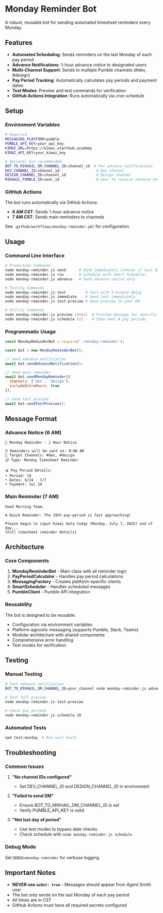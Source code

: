 # Monday Reminder Bot

A robust, reusable bot for sending automated timesheet reminders every Monday.

## Features

- **Automated Scheduling**: Sends reminders on the last Monday of each pay period
- **Advance Notifications**: 1-hour advance notice to designated users
- **Multi-Channel Support**: Sends to multiple Pumble channels (#dev, #design)
- **Pay Period Tracking**: Automatically calculates pay periods and payment dates
- **Test Modes**: Preview and test commands for verification
- **GitHub Actions Integration**: Runs automatically via cron schedule

## Setup

### Environment Variables

```bash
# Required
MESSAGING_PLATFORM=pumble
PUMBLE_API_KEY=your_api_key
KIMAI_URL=https://kimai.starthub.academy
KIMAI_API_KEY=your_kimai_key

# Optional but recommended
BOT_TO_MIKHAIL_DM_CHANNEL_ID=channel_id  # For advance notifications
DEV_CHANNEL_ID=channel_id                 # Dev channel
DESIGN_CHANNEL_ID=channel_id              # Design channel
MIKHAIL_PUMBLE_ID=user_id                 # User to receive advance notices
```

### GitHub Actions

The bot runs automatically via GitHub Actions:
- **6 AM CST**: Sends 1-hour advance notice
- **7 AM CST**: Sends main reminders to channels

See `.github/workflows/monday-reminder.yml` for configuration.

## Usage

### Command Line Interface

```bash
# Production Commands
node monday-reminder.js send      # Send immediately (checks if last day)
node monday-reminder.js run       # Schedule with Smart Scheduler
node monday-reminder.js advance   # Send advance notice only

# Testing Commands
node monday-reminder.js test         # Test with 5-minute delay
node monday-reminder.js immediate    # Send test immediately
node monday-reminder.js test-preview # Send preview to your DM

# Utility Commands
node monday-reminder.js preview [date]  # Preview message for specific date
node monday-reminder.js schedule [n]    # Show next N pay periods
```

### Programmatic Usage

```javascript
const MondayReminderBot = require('./monday-reminder');

const bot = new MondayReminderBot();

// Send advance notification
await bot.sendAdvanceNotification();

// Send main reminder
await bot.sendMondayReminder({
  channels: ['dev', 'design'],
  includeExtraHours: true
});

// Send test preview
await bot.sendTestPreview();
```

## Message Format

### Advance Notice (6 AM)
```
🔔 Monday Reminder - 1 Hour Notice

⏰ Reminders will be sent at: 9:00 AM
📍 Target Channels: #dev, #design
📋 Type: Monday Timesheet Reminder

📊 Pay Period Details:
• Period: 19
• Dates: 6/24 - 7/7
• Payment: Jul 14
```

### Main Reminder (7 AM)
```
Good Morning Team,

A Quick Reminder: The 19th pay-period is fast approaching!

Please begin to input Kimai data today (Monday, July 7, 2025) end of day...
[Full timesheet reminder details]
```

## Architecture

### Core Components

1. **MondayReminderBot** - Main class with all reminder logic
2. **PayPeriodCalculator** - Handles pay period calculations
3. **MessagingFactory** - Creates platform-specific clients
4. **SmartScheduler** - Handles scheduled messages
5. **PumbleClient** - Pumble API integration

### Reusability

The bot is designed to be reusable:
- Configuration via environment variables
- Platform-agnostic messaging (supports Pumble, Slack, Teams)
- Modular architecture with shared components
- Comprehensive error handling
- Test modes for verification

## Testing

### Manual Testing

```bash
# Test advance notification
BOT_TO_MIKHAIL_DM_CHANNEL_ID=your_channel node monday-reminder.js advance

# Test full preview
node monday-reminder.js test-preview

# Check pay periods
node monday-reminder.js schedule 10
```

### Automated Tests

```bash
npm test:monday  # Run unit tests
```

## Troubleshooting

### Common Issues

1. **"No channel IDs configured"**
   - Set DEV_CHANNEL_ID and DESIGN_CHANNEL_ID in environment

2. **"Failed to send DM"**
   - Ensure BOT_TO_MIKHAIL_DM_CHANNEL_ID is set
   - Verify PUMBLE_API_KEY is valid

3. **"Not last day of period"**
   - Use test modes to bypass date checks
   - Check schedule with `node monday-reminder.js schedule`

### Debug Mode

Set `DEBUG=monday-reminder` for verbose logging.

## Important Notes

- **NEVER use `asBot: true`** - Messages should appear from Agent Smith user
- The bot only sends on the last Monday of each pay period
- All times are in CST
- GitHub Actions must have all required secrets configured